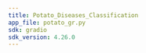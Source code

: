```yaml
---
title: Potato_Diseases_Classification
app_file: potato_gr.py
sdk: gradio
sdk_version: 4.26.0
---
```

